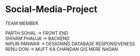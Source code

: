 # Social-Media-Project

TEAM MEMBER 

PARTH SOHAL -> FRONT END <br>
SHIVAM PHAUJA -> BACKEND <br>
NIPUN PANWAR -> DESIGNING DATABASE RESPONSIVENESS <br>
RENU DON -> MUFT KA CHANDAN GIS MERE NADAN
